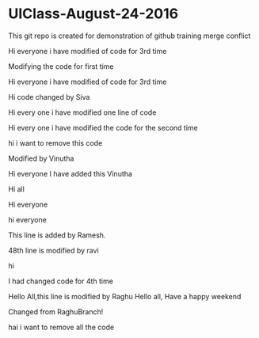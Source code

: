 # UIClass-August-24-2016
This git repo is created for demonstration of github training merge conflict



 
Hi everyone i have modified of code for 3rd time






Modifying the code for first time




Hi everyone i have modified of code for 3rd time


 
Hi code changed by Siva


Hi every one i  have modified one line of code

Hi every one i have modified the code for the second time


hi i want to remove this code

Modified by Vinutha 


Hi everyone I have added this Vinutha

Hi all 

Hi everyone

hi everyone 








This line is added by Ramesh.


















48th line is modified by ravi

hi 


I had changed code for 4th time


Hello All,this line is modified by Raghu
Hello all, Have a happy weekend

Changed from RaghuBranch!

hai i want to remove all the code
